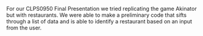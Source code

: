 For our CLPS0950 Final Presentation we tried replicating the game Akinator but with restaurants. We were able to make a preliminary code that sifts through a list of data and is able to identify a restaurant based on an input from the user.
